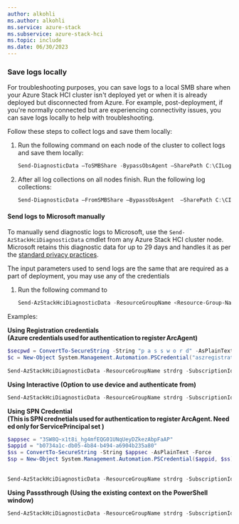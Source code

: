 ```yaml
---
author: alkohli
ms.author: alkohli
ms.service: azure-stack
ms.subservice: azure-stack-hci
ms.topic: include
ms.date: 06/30/2023
---
```


### Save logs locally

For troubleshooting purposes, you can save logs to a local SMB share when your Azure Stack HCI cluster isn't deployed yet or when it is already deployed but disconnected from Azure. For example, post-deployment, if you're normally connected but are experiencing connectivity issues, you can save logs locally to help with troubleshooting.

Follow these steps to collect logs and save them locally:

1. Run the following command on each node of the cluster to collect logs and save them locally:

   ```powershell
   Send-DiagnosticData –ToSMBShare -BypassObsAgent –SharePath C:\CILogCollection\Node1 -ShareCredential <cred>  
   ```

1. After all log collections on all nodes finish. Run the following log collections:

   ```powershell
   Send-DiagnosticData –FromSMBShare –BypassObsAgent  –SharePath C:\CILogCollection\Node1 -ShareCredential <cred>
   ```

#### Send logs to Microsoft manually

To manually send diagnostic logs to Microsoft, use the `Send-AzStackHciDiagnosticData` cmdlet from any Azure Stack HCI cluster node. Microsoft retains this diagnostic data for up to 29 days and handles it as per the [standard privacy practices](https://privacy.microsoft.com/).

The input parameters used to send logs are the same that are required as a part of deployment, you may use any of the credentials

1. Run the following command to 

   ```powershell
   Send-AzStackHciDiagnosticData -ResourceGroupName <Resource-Group-Name> -SubscriptionId <Subscription-ID> -TenantId <Tenant-ID> -RegistrationCredential $c -DiagnosticLogPath C:\CILogCollection  
   ```

Examples:

**Using Registration credentials (Azure credentials used for authentication to register ArcAgent)**

```powershell
$secpwd = ConvertTo-SecureString -String "p a s s w o r d" -AsPlainText -Force 
$c = New-Object System.Management.Automation.PSCredential("aszregistration@microsoft.com", $secpwd) 
 
Send-AzStackHciDiagnosticData -ResourceGroupName strdrg -SubscriptionId 4bed37fd-19a1-4d31-8b44-40267555bec5 -TenantId 72f988bf-86f1-41af-91ab-2d7cd011db47 -RegistrationCredential $c -DiagnosticLogPath C:\MasLogs
```

**Using Interactive (Option to use device and authenticate from)**

```powershell
Send-AzStackHciDiagnosticData -ResourceGroupName strdrg -SubscriptionId 4bed37fd-19a1-4d31-8b44-40267555bec5 -TenantId 72f988bf-86f1-41af-91ab-2d7cd011db47 -RegistrationWithDeviceCode -DiagnosticLogPath C:\MasLogs
```
 
**Using SPN Credential (This is SPN crednetials used for authentication to register ArcAgent. Needed only for ServicePrincipal set )**

```powershell
$appsec = "3SW8Q~x1t8i_hg4mfEQG01UNqUeyDZkezAbpFaAP" 
$appid = "b0734a1c-db05-4b84-b494-a6904b235a80" 
$ss = ConvertTo-SecureString -String $appsec -AsPlainText -Force 
$sp = New-Object System.Management.Automation.PSCredential($appid, $ss) 
 
 
Send-AzStackHciDiagnosticData -ResourceGroupName strdrg -SubscriptionId 4bed37fd-19a1-4d31-8b44-40267555bec5 -TenantId 72f988bf-86f1-41af-91ab-2d7cd011db47 -RegistrationSPCredential $sp -DiagnosticLogPath C:\MasLogs 
```

**Using Passsthrough (Using the existing context on the PowerShell window)**

```powershell
Send-AzStackHciDiagnosticData -ResourceGroupName strdrg -SubscriptionId 4bed37fd-19a1-4d31-8b44-40267555bec5 -TenantId 72f988bf-86f1-41af-91ab-2d7cd011db47 -RegistrationWithExistingContext -DiagnosticLogPath C:\MasLogs 
```
